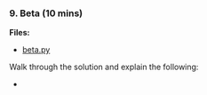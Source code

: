 ### 9. Beta (10 mins)

**Files:**

* [beta.py](Activities/09-Beta/Solved/beta.py)

Walk through the solution and explain the following:

* 